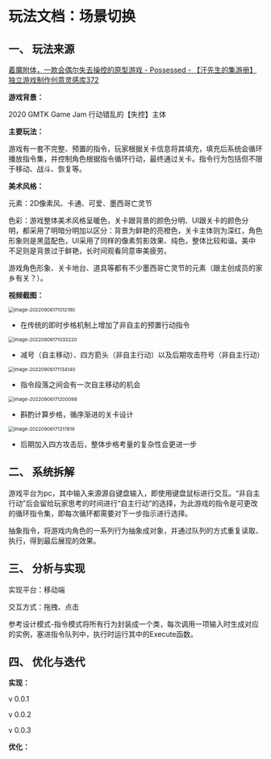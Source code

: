 # 玩法文档：场景切换

## 一、 玩法来源

[着魔附体，一款会偶尔失去操控的原型游戏  - Possessed - 【汗先生的集游册】独立游戏制作创意灵感库372]( https://www.bilibili.com/video/BV1st4y1a7BT?share_source=copy_web&vd_source=5a5bbecc68062af9ee41e9a9f5bba9d4)

**游戏背景：**

2020 GMTK Game Jam 行动错乱的【失控】主体

**主要玩法：**

游戏有一套不完整、预置的指令，玩家根据关卡信息将其填充，填充后系统会循环播放指令集，并控制角色根据指令循环行动，最终通过关卡。指令行为包括但不限于移动、战斗、恢复等。

**美术风格：**

元素：2D像素风、卡通、可爱、墨西哥亡灵节

色彩：游戏整体美术风格呈暖色，关卡跟背景的颜色分明、UI跟关卡的颜色分明，都采用了明暗分明加以区分：背景为鲜艳的亮橙色，关卡主体则为深红，角色形象则是黑蓝配色，UI采用了同样的像素剪影效果、纯色，整体比较和谐。美中不足则是背景过于鲜艳，长时间观看同意审美疲劳。

游戏角色形象、关卡地台、道具等都有不少墨西哥亡灵节的元素（跟主创成员的家乡有关？）。

**视频截图：**

<img src="C:\Users\Shelton\OneDrive\文档\md file\文档\玩法\image-20220906171012190.png" alt="image-20220906171012190" style="zoom:67%;" />

- 在传统的即时步格机制上增加了非自主的预置行动指令

<img src="C:\Users\Shelton\OneDrive\文档\md file\文档\玩法\image-20220906171032220.png" alt="image-20220906171032220" style="zoom:67%;" />

- 减号（自主移动）、四方箭头（非自主行动）以及后期攻击符号（非自主行动）

<img src="C:\Users\Shelton\OneDrive\文档\md file\文档\玩法\image-20220906171134140.png" alt="image-20220906171134140" style="zoom:67%;" />

- 指令段落之间会有一次自主移动的机会

<img src="C:\Users\Shelton\OneDrive\文档\md file\文档\玩法\image-20220906171200098.png" alt="image-20220906171200098" style="zoom:67%;" />

- 斟酌计算步格，循序渐进的关卡设计

<img src="C:\Users\Shelton\OneDrive\文档\md file\文档\玩法\image-20220906171217819.png" alt="image-20220906171217819" style="zoom:67%;" />

- 后期加入四方攻击后，整体步格考量的复杂性会更进一步

## 二、 系统拆解

游戏平台为pc，其中输入来源源自键盘输入，即使用键盘鼠标进行交互。“非自主行动”后会留给玩家思考的时间进行“自主行动”的选择，为此游戏的指令是可更改的循环指令集，即每次循环都需要对下一步指示进行选择。

抽象指令，将游戏内角色的一系列行为抽象成对象，并通过队列的方式重复读取、执行，得到最后展现的效果。

## 三、 分析与实现

实现平台：移动端

交互方式：拖拽、点击

参考设计模式-指令模式将所有行为封装成一个类，每次调用一项输入时生成对应的实例，塞进指令队列中，执行时运行其中的Execute函数。

## 四、 优化与迭代

**实现：**

v 0.0.1

v 0.0.2

v 0.0.3

**优化：**